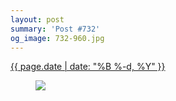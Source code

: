 ```yaml
---
layout: post
summary: 'Post #732'
og_image: 732-960.jpg
---
```


<div class="post">
 <time>
  <a href="/732">
   {{ page.date | date: "%B %-d, %Y" }}
  </a>
 </time>
 <a href="/732">
  <figure data-taken="3/6/2018">
   <img sizes="(min-width: 700px) 50vw, calc(100vw - 2rem)" src="{{ site.assets_url }}/732-480.jpg" srcset="{{ site.assets_url }}/732-240.jpg 240w, {{ site.assets_url }}/732-480.jpg 480w, {{ site.assets_url }}/732-720.jpg 720w, {{ site.assets_url }}/732-960.jpg 960w"/>
  </figure>
 </a>
</div>
